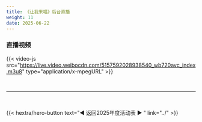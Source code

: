 ```yaml
---
title: 《让我来唱》后台直播
weight: 11
date: 2025-06-22
---
```



### 直播视频

{{< video-js src="https://live.video.weibocdn.com/5157592028938540_wb720avc_index.m3u8" type="application/x-mpegURL" >}}



<br>
<hr>
<br>

{{< hextra/hero-button text="◀ 返回2025年度活动表 ▶ " link="../" >}}

